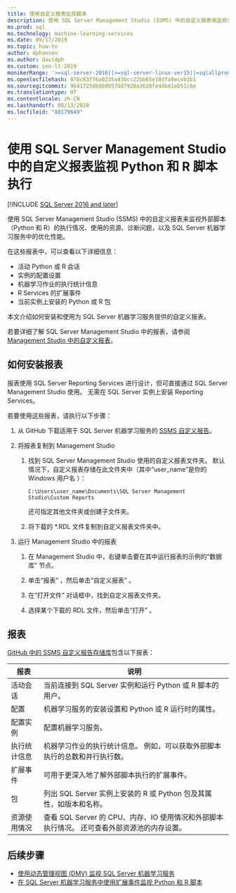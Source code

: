 ```yaml
---
title: 使用自定义报表监视脚本
description: 使用 SQL Server Management Studio (SSMS) 中的自定义报表来监视外部脚本（Python 和 R）的执行情况、使用的资源、诊断问题，以及 SQL Server 机器学习服务中的优化性能。
ms.prod: sql
ms.technology: machine-learning-services
ms.date: 09/17/2019
ms.topic: how-to
author: dphansen
ms.author: davidph
ms.custom: seo-lt-2019
monikerRange: '>=sql-server-2016||>=sql-server-linux-ver15||=sqlallproducts-allversions'
ms.openlocfilehash: 878c83f76a0235a43bcc22bb65e10dfa9eceb1b1
ms.sourcegitcommit: 9b41725d6db9957dd7928a3620fe4db41eb51c6e
ms.translationtype: HT
ms.contentlocale: zh-CN
ms.lasthandoff: 08/13/2020
ms.locfileid: "88179649"
---
```

# <a name="monitor-python-and-r-script-execution-using-custom-reports-in-sql-server-management-studio"></a>使用 SQL Server Management Studio 中的自定义报表监视 Python 和 R 脚本执行
[!INCLUDE [SQL Server 2016 and later](../../includes/applies-to-version/sqlserver2016.md)]

使用 SQL Server Management Studio (SSMS) 中的自定义报表来监视外部脚本（Python 和 R）的执行情况、使用的资源、诊断问题，以及 SQL Server 机器学习服务中的优化性能。

在这些报表中，可以查看以下详细信息：

- 活动 Python 或 R 会话
- 实例的配置设置
- 机器学习作业的执行统计信息
- R Services 的扩展事件
- 当前实例上安装的 Python 或 R 包

本文介绍如何安装和使用为 SQL Server 机器学习服务提供的自定义报表。

若要详细了解 SQL Server Management Studio 中的报表，请参阅 [Management Studio 中的自定义报表](../../ssms/object/custom-reports-in-management-studio.md)。

## <a name="how-to-install-the-reports"></a>如何安装报表

报表使用 SQL Server Reporting Services 进行设计，但可直接通过 SQL Server Management Studio 使用。 无需在 SQL Server 实例上安装 Reporting Services。

若要使用这些报表，请执行以下步骤：

1. 从 GitHub 下载适用于 SQL Server 机器学习服务的 [SSMS 自定义报告](https://github.com/Microsoft/sql-server-samples/tree/master/samples/features/machine-learning-services/ssms-custom-reports)。

2. 将报表复制到 Management Studio

    1. 找到 SQL Server Management Studio 使用的自定义报表文件夹。 默认情况下，自定义报表存储在此文件夹中（其中“user_name”是你的 Windows 用户名  ）：

        `C:\Users\user_name\Documents\SQL Server Management Studio\Custom Reports`

       还可指定其他文件夹或创建子文件夹。

    2. 将下载的 *.RDL 文件复制到自定义报表文件夹中。

3. 运行 Management Studio 中的报表

    1. 在 Management Studio 中，右键单击要在其中运行报表的示例的“数据库”  节点。

    2. 单击“报表”  ，然后单击“自定义报表”  。

    3. 在“打开文件”  对话框中，找到自定义报表文件夹。

    4. 选择某个下载的 RDL 文件，然后单击“打开”  。

## <a name="reports"></a>报表

[GitHub 中的 SSMS 自定义报告存储库](https://github.com/Microsoft/sql-server-samples/tree/master/samples/features/machine-learning-services/ssms-custom-reports)包含以下报表：

| 报表 | 说明 |
|-|-|
| 活动会话 | 当前连接到 SQL Server 实例和运行 Python 或 R 脚本的用户。 |
| 配置 | 机器学习服务的安装设置和 Python 或 R 运行时的属性。 |
| 配置实例 | 配置机器学习服务。 |
| 执行统计信息 | 机器学习作业的执行统计信息。 例如，可以获取外部脚本执行的总数和并行执行数。 |
| 扩展事件 | 可用于更深入地了解外部脚本执行的扩展事件。 |
| 包 | 列出 SQL Server 实例上安装的 R 或 Python 包及其属性，如版本和名称。 |
| 资源使用情况 | 查看 SQL Server 的 CPU、内存、IO 使用情况和外部脚本执行情况。 还可查看外部资源池的内存设置。 |

## <a name="next-steps"></a>后续步骤

- [使用动态管理视图 (DMV) 监视 SQL Server 机器学习服务](monitor-sql-server-machine-learning-services-using-dynamic-management-views.md)
- [在 SQL Server 机器学习服务中使用扩展事件监视 Python 和 R 脚本](extended-events.md)
